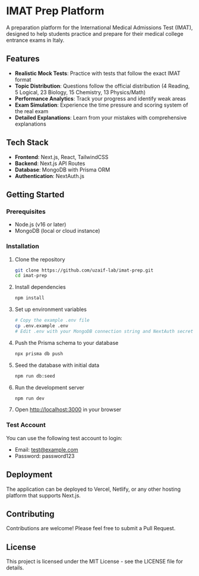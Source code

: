 # IMAT Prep Platform

A preparation platform for the International Medical Admissions Test (IMAT), designed to help students practice and prepare for their medical college entrance exams in Italy.

## Features

- **Realistic Mock Tests**: Practice with tests that follow the exact IMAT format
- **Topic Distribution**: Questions follow the official distribution (4 Reading, 5 Logical, 23 Biology, 15 Chemistry, 13 Physics/Math)
- **Performance Analytics**: Track your progress and identify weak areas
- **Exam Simulation**: Experience the time pressure and scoring system of the real exam
- **Detailed Explanations**: Learn from your mistakes with comprehensive explanations

## Tech Stack

- **Frontend**: Next.js, React, TailwindCSS
- **Backend**: Next.js API Routes
- **Database**: MongoDB with Prisma ORM
- **Authentication**: NextAuth.js

## Getting Started

### Prerequisites

- Node.js (v16 or later)
- MongoDB (local or cloud instance)

### Installation

1. Clone the repository

   ```bash
   git clone https://github.com/uzaif-lab/imat-prep.git
   cd imat-prep
   ```

2. Install dependencies

   ```bash
   npm install
   ```

3. Set up environment variables

   ```bash
   # Copy the example .env file
   cp .env.example .env
   # Edit .env with your MongoDB connection string and NextAuth secret
   ```

4. Push the Prisma schema to your database

   ```bash
   npx prisma db push
   ```

5. Seed the database with initial data

   ```bash
   npm run db:seed
   ```

6. Run the development server

   ```bash
   npm run dev
   ```

7. Open [http://localhost:3000](http://localhost:3000) in your browser

### Test Account

You can use the following test account to login:

- Email: test@example.com
- Password: password123

## Deployment

The application can be deployed to Vercel, Netlify, or any other hosting platform that supports Next.js.

## Contributing

Contributions are welcome! Please feel free to submit a Pull Request.

## License

This project is licensed under the MIT License - see the LICENSE file for details.
